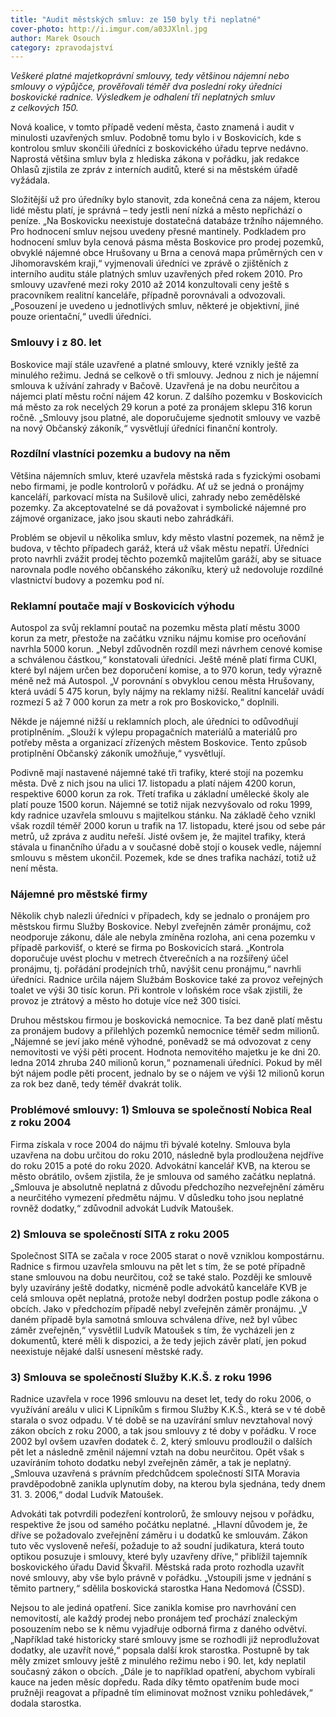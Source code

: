 ```yaml
---
title: "Audit městských smluv: ze 150 byly tři neplatné"
cover-photo: http://i.imgur.com/a03JXlnl.jpg
author: Marek Osouch
category: zpravodajství
---
```


*Veškeré platné majetkoprávní smlouvy, tedy většinou nájemní nebo smlouvy o výpůjčce, prověřovali téměř dva poslední roky úředníci boskovické radnice. Výsledkem je odhalení tří neplatných smluv z celkových 150.*

Nová koalice, v tomto případě vedení města, často znamená i audit v minulosti uzavřených smluv. Podobně tomu bylo i v Boskovicích, kde s kontrolou smluv skončili úředníci z boskovického úřadu teprve nedávno. Naprostá většina smluv byla z hlediska zákona v pořádku, jak redakce Ohlasů zjistila ze zpráv z interních auditů, které si na městském úřadě vyžádala.

Složitější už pro úředníky bylo stanovit, zda konečná cena za nájem, kterou lidé městu platí, je správná – tedy jestli není nízká a město nepřichází o peníze. „Na Boskovicku neexistuje dostatečná databáze tržního nájemného. Pro hodnocení smluv nejsou uvedeny přesné mantinely. Podkladem pro hodnocení smluv byla cenová pásma města Boskovice pro prodej pozemků, obvyklé nájemné obce Hrušovany u Brna a cenová mapa průměrných cen v Jihomoravském kraji,“ vyjmenovali úředníci ve zprávě o zjištěních z interního auditu stále platných smluv uzavřených před rokem 2010. Pro smlouvy uzavřené mezi roky 2010 až 2014 konzultovali ceny ještě s pracovníkem realitní kanceláře, případně porovnávali a odvozovali. „Posouzení je uvedeno u jednotlivých smluv, některé je objektivní, jiné pouze orientační,“ uvedli úředníci.

### Smlouvy i z 80. let

Boskovice mají stále uzavřené a platné smlouvy, které vznikly ještě za minulého režimu. Jedná se celkově o tři smlouvy. Jednou z nich je nájemní smlouva k užívání zahrady v Bačově. Uzavřená je na dobu neurčitou a nájemci platí městu roční nájem 42 korun. Z dalšího pozemku v Boskovicích má město za rok necelých 29 korun a poté za pronájem sklepu 316 korun ročně. „Smlouvy jsou platné, ale doporučujeme sjednotit smlouvy ve vazbě na nový Občanský zákoník,“ vysvětlují úředníci finanční kontroly.

### Rozdílní vlastníci pozemku a budovy na něm

Většina nájemních smluv, které uzavřela městská rada s fyzickými osobami nebo firmami, je podle kontrolorů v pořádku. Ať už se jedná o pronájmy kanceláří, parkovací místa na Sušilově ulici, zahrady nebo zemědělské pozemky. Za akceptovatelné se dá považovat i symbolické nájemné pro zájmové organizace, jako jsou skauti nebo zahrádkáři.

Problém se objevil u několika smluv, kdy město vlastní pozemek, na němž je budova, v těchto případech garáž, která už však městu nepatří. Úředníci proto navrhli zvážit prodej těchto pozemků majitelům garáží, aby se situace narovnala podle nového občanského zákoníku, který už nedovoluje rozdílné vlastnictví budovy a pozemku pod ní.

### Reklamní poutače mají v Boskovicích výhodu

Autospol za svůj reklamní poutač na pozemku města platí městu 3000 korun za metr, přestože na začátku vzniku nájmu komise pro oceňování navrhla 5000 korun. „Nebyl zdůvodněn rozdíl mezi návrhem cenové komise a schválenou částkou,“ konstatovali úředníci. Ještě méně platí firma CUKI, které byl nájem určen bez doporučení komise, a to 970 korun, tedy výrazně méně než má Autospol. „V porovnání s obvyklou cenou města Hrušovany, která uvádí 5 475 korun, byly nájmy na reklamy nižší. Realitní kancelář uvádí rozmezí 5 až 7 000 korun za metr a rok pro Boskovicko,“ doplnili.

Někde je nájemné nižší u reklamních ploch, ale úředníci to odůvodňují protiplněním. „Slouží k výlepu propagačních materiálů a materiálů pro potřeby města a organizací zřízených městem Boskovice. Tento způsob protiplnění Občanský zákoník umožňuje,“ vysvětlují.

Podivně mají nastavené nájemné také tři trafiky, které stojí na pozemku města. Dvě z nich jsou na ulici 17. listopadu a platí nájem 4200 korun, respektive 6000 korun za rok. Třetí trafika u základní umělecké školy ale platí pouze 1500 korun. Nájemné se totiž nijak nezvyšovalo od roku 1999, kdy radnice uzavřela smlouvu s majitelkou stánku. Na základě čeho vznikl však rozdíl téměř 2000 korun u trafik na 17. listopadu, které jsou od sebe pár metrů, už zpráva z auditu neřeší. Jisté ovšem je, že majitel trafiky, která stávala u finančního úřadu a v současné době stojí o kousek vedle, nájemní smlouvu s městem ukončil. Pozemek, kde se dnes trafika nachází, totiž už není města.

### Nájemné pro městské firmy

Několik chyb nalezli úředníci v případech, kdy se jednalo o pronájem pro městskou firmu Služby Boskovice. Nebyl zveřejněn záměr pronájmu, což neodporuje zákonu, dále ale nebyla zmíněna rozloha, ani cena pozemku v případě parkovišť, o které se firma po Boskovicích stará. „Kontrola doporučuje uvést plochu v metrech čtverečních a na rozšířený účel pronájmu, tj. pořádání prodejních trhů, navýšit cenu pronájmu,“ navrhli úředníci. Radnice určila nájem Službám Boskovice také za provoz veřejných toalet ve výši 30 tisíc korun. Při kontrole v loňském roce však zjistili, že provoz je ztrátový a město ho dotuje více než 300 tisíci.

Druhou městskou firmou je boskovická nemocnice. Ta bez daně platí městu za pronájem budovy a přilehlých pozemků nemocnice téměř sedm milionů. „Nájemné se jeví jako méně výhodné, poněvadž se má odvozovat z ceny nemovitosti ve výši pěti procent. Hodnota nemovitého majetku je ke dni 20. ledna 2014 zhruba 240 milionů korun,“ poznamenali úředníci. Pokud by měl být nájem podle pěti procent, jednalo by se o nájem ve výši 12 milionů korun za rok bez daně, tedy téměř dvakrát tolik.

### Problémové smlouvy: 1) Smlouva se společností Nobica Real z roku 2004

Firma získala v roce 2004 do nájmu tři bývalé kotelny. Smlouva byla uzavřena na dobu určitou do roku 2010, následně byla prodloužena nejdříve do roku 2015 a poté do roku 2020. Advokátní kancelář KVB, na kterou se město obrátilo, ovšem zjistila, že je smlouva od samého začátku neplatná. „Smlouva je absolutně neplatná z důvodu předchozího nezveřejnění záměru a neurčitého vymezení předmětu nájmu. V důsledku toho jsou neplatné rovněž dodatky,“ zdůvodnil advokát Ludvík Matoušek.

### 2) Smlouva se společností SITA z roku 2005

Společnost SITA se začala v roce 2005 starat o nově vzniklou kompostárnu. Radnice s firmou uzavřela smlouvu na pět let s tím, že se poté případně stane smlouvou na dobu neurčitou, což se také stalo. Později ke smlouvě byly uzavírány ještě dodatky, nicméně podle advokátů kanceláře KVB je celá smlouva opět neplatná, protože nebyl dodržen postup podle zákona o obcích. Jako v předchozím případě nebyl zveřejněn záměr pronájmu. „V daném případě byla samotná smlouva schválena dříve, než byl vůbec záměr zveřejněn,“ vysvětlil Ludvík Matoušek s tím, že vycházeli jen z dokumentů, které měli k dispozici, a že tedy jejich závěr platí, jen pokud neexistuje nějaké další usnesení městské rady.

### 3) Smlouva se společností Služby K.K.Š. z roku 1996

Radnice uzavřela v roce 1996 smlouvu na deset let, tedy do roku 2006, o využívání areálu v ulici K Lipníkům s firmou Služby K.K.Š., která se v té době starala o svoz odpadu. V té době se na uzavírání smluv nevztahoval nový zákon obcích z roku 2000, a tak jsou smlouvy z té doby v pořádku. V roce 2002 byl ovšem uzavřen dodatek č. 2, který smlouvu prodloužil o dalších pět let a následně změnil nájemní vztah na dobu neurčitou. Opět však s uzavíráním tohoto dodatku nebyl zveřejněn záměr, a tak je neplatný. „Smlouva uzavřená s právním předchůdcem společností SITA Moravia pravděpodobně zanikla uplynutím doby, na kterou byla sjednána, tedy dnem 31. 3. 2006,“ dodal Ludvík Matoušek.

Advokáti tak potvrdili podezření kontrolorů, že smlouvy nejsou v pořádku, respektive že jsou od samého počátku neplatné. „Hlavní důvodem je, že dříve se požadovalo zveřejnění záměru i u dodatků ke smlouvám. Zákon tuto věc vysloveně neřeší, požaduje to až soudní judikatura, která touto optikou posuzuje i smlouvy, které byly uzavřeny dříve,“ přiblížil tajemník boskovického úřadu David Škvařil. Městská rada proto rozhodla uzavřít nové smlouvy, aby vše bylo právně v pořádku. „Vstoupili jsme v jednání s těmito partnery,“ sdělila boskovická starostka Hana Nedomová (ČSSD).

Nejsou to ale jediná opatření. Sice zanikla komise pro navrhování cen nemovitostí, ale každý prodej nebo pronájem teď prochází znaleckým posouzením nebo se k němu vyjadřuje odborná firma z daného odvětví. „Například také historicky staré smlouvy jsme se rozhodli již neprodlužovat dodatky, ale uzavřít nové,“ popsala další krok starostka. Postupně by tak měly zmizet smlouvy ještě z minulého režimu nebo i 90. let, kdy neplatil současný zákon o obcích. „Dále je to například opatření, abychom vybírali kauce na jeden měsíc dopředu. Rada díky těmto opatřením bude moci pružněji reagovat a případně tím eliminovat možnost vzniku pohledávek,“ dodala starostka.


